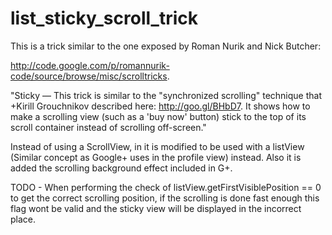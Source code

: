 list_sticky_scroll_trick
========================

This is a trick similar to the one exposed by Roman Nurik and Nick Butcher:
 
http://code.google.com/p/romannurik-code/source/browse/misc/scrolltricks. 

"Sticky — This trick is similar to the "synchronized scrolling" technique that +Kirill Grouchnikov described here: http://goo.gl/BHbD7. It shows how to make a scrolling view (such as a 'buy now' button) stick to the top of its scroll container instead of scrolling off-screen."

Instead of using a ScrollView, in it is modified to be used with a listView (Similar concept as Google+ uses in the profile view) instead. Also it is added the scrolling background effect included in G+. 

TODO - When performing the check of listView.getFirstVisiblePosition == 0 to get the correct scrolling position, if the scrolling is done fast enough this flag wont be valid and the sticky view will be displayed in the incorrect place. 


